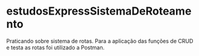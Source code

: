 # estudosExpressSistemaDeRoteamento
Praticando sobre sistema de rotas.
Para a aplicação das funções de CRUD e testa as rotas foi utilizado a Postman.

